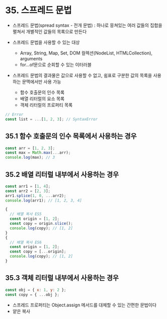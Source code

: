 # 35. 스프레드 문법

- 스프레드 문법(spread syntax - 전개 문법) : 하나로 뭉쳐있는 여러 값들의 집합을 펼쳐서 개별적인 값들의 목록으로 만든다
- 스프레드 문법을 사용할 수 있는 대상

  - Array, String, Map, Set, DOM 컬렉션(NodeList, HTMLCollection), arguments
  - for...of문으로 순회할 수 있는 이터러블

- 스프레드 문법의 결과물은 값으로 사용할 수 없고,
  쉼표로 구분한 값의 목록을 사용하는 문맥에서만 사용 가능
  - 함수 호출문의 인수 목록
  - 배열 리터럴의 요소 목록
  - 객체 리터럴의 프로퍼티 목록

```js
// Error
const list = ...[1, 2, 3]; // SyntaxError
```

## 35.1 함수 호출문의 인수 목록에서 사용하는 경우

```js
const arr = [1, 2, 3];
const max = Math.max(...arr);
console.log(max); // 3
```

## 35.2 배열 리터럴 내부에서 사용하는 경우

```js
const arr1 = [1, 4];
const arr2 = [2, 3];
arr1.splice(1, 0, ...arr2);
console.log(arr1); // [1, 2, 3, 4]
```

```js
{
  // 배열 복사 ES5
  const origin = [1, 2];
  const copy = origin.slice();
  console.log(copy); // [1, 2]
}
{
  // 배열 복사 ES6
  const origin = [1, 2];
  const copy = [...origin];
  console.log(copy); // [1, 2]
}
```

## 35.3 객체 리터럴 내부에서 사용하는 경우

```js
const obj = { x: 1, y: 2 };
const copy = { ...obj };
```

- 스프레드 프로퍼티는 Object.assign 메서드를 대체할 수 있는 간편한 문법이다
- 얕은 복사
